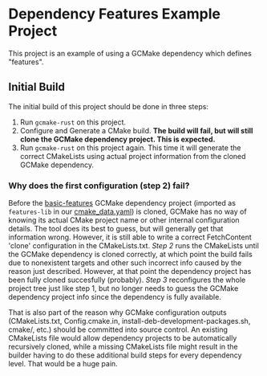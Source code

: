 # Dependency Features Example Project

This project is an example of using a GCMake dependency which defines "features".

## Initial Build

The initial build of this project should be done in three steps:

1. Run `gcmake-rust` on this project.
2. Configure and Generate a CMake build. **The build will fail, but will still clone the GCMake dependency project. This is expected.**
3. Run `gcmake-rust` on this project again. This time it will generate the correct CMakeLists using actual project information from the cloned GCMake dependency.

### Why does the first configuration (step 2) fail?

Before the [basic-features](../basic-features/) GCMake dependency project (imported as `features-lib` in our
[cmake_data.yaml](./cmake_data.yaml)) is cloned, GCMake has no way of knowing its actual CMake project
name or other internal configuration details. The tool does its best to guess, but will generally
get that information wrong. However, it is still able to write a correct FetchContent 'clone' configuration
in the CMakeLists.txt. *Step 2* runs the CMakeLists until the GCMake dependency is cloned correctly, at
which point the build fails due to nonexistent targets and other such incorrect info caused by the reason just
described. However, at that point the dependency project has been fully cloned succesfully (probably).
*Step 3* reconfigures the whole project tree just like step 1, but no longer needs to guess the
GCMake dependency project info since the dependency is fully available.

That is also part of the reason why GCMake configuration outputs (CMakeLists.txt, Config.cmake.in,
install-deb-development-packages.sh, cmake/, etc.) should be committed into source control. An existing
CMakeLists file would allow dependency projects to be automatically recursively cloned, while a missing
CMakeLists file might result in the builder having to do these additional build steps for every dependency
level. That would be a huge pain.
